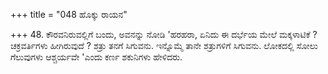 +++
title = "048 ಹೊಕ್ಕು ರಾಯನ"

+++
48. ಕೌರವನಿರುವಲ್ಲಿಗೆ ಬಂದು, ಅವನನ್ನು ನೋಡಿ 'ಹರಹರಾ, ಏನಿದು ಈ ದರ್ಭೆಯ ಮೇಲೆ ಮಕ್ಕಳಾಟಿಕೆ ? ಚಕ್ರವರ್ತಿಗಳು ಹೀಗಿರುವುದೆ ? ಶತ್ರು ತನಗೆ ಸಿಗುವನು. ಇನ್ನೊಮ್ಮೆ ತಾನೇ ಶತ್ರುಗಳಿಗೆ ಸಿಗುವನು. ಲೋಕದಲ್ಲಿ ಸೋಲು  ಗೆಲುವುಗಳು ಆಶ್ಚರ್ಯವೇ 'ಎಂದು ಕರ್ಣ ಶಕುನಿಗಳು ಹೇಳಿದರು.